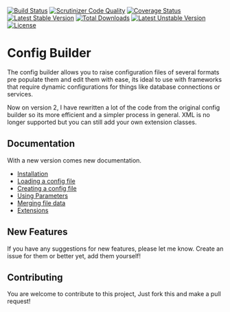 [![Build Status](https://travis-ci.org/Danzabar/config-builder.svg?branch=master)](https://travis-ci.org/Danzabar/config-builder) [![Scrutinizer Code Quality](https://scrutinizer-ci.com/g/Danzabar/config-builder/badges/quality-score.png?b=master)](https://scrutinizer-ci.com/g/Danzabar/config-builder/?branch=master) [![Coverage Status](https://img.shields.io/coveralls/Danzabar/config-builder.svg)](https://coveralls.io/r/Danzabar/config-builder?branch=master) [![Latest Stable Version](https://poser.pugx.org/danzabar/config/v/stable.svg)](https://packagist.org/packages/danzabar/config) [![Total Downloads](https://poser.pugx.org/danzabar/config/downloads.svg)](https://packagist.org/packages/danzabar/config) [![Latest Unstable Version](https://poser.pugx.org/danzabar/config/v/unstable.svg)](https://packagist.org/packages/danzabar/config) [![License](https://poser.pugx.org/danzabar/config/license.svg)](https://packagist.org/packages/danzabar/config)

# Config Builder

The config builder allows you to raise configuration files of several formats pre populate them and edit them with ease, its ideal to use with frameworks that require dynamic configurations for things like database connections or services.

Now on version 2, I have rewritten a lot of the code from the original config builder so its more efficient and a simpler process in general. XML is no longer supported but you can still add your own extension classes.

## Documentation

With a new version comes new documentation.

 - [Installation](https://github.com/Danzabar/config-builder/blob/master/docs/Installation.md)
 - [Loading a config file](https://github.com/Danzabar/config-builder/blob/master/docs/LoadingAFile.md)
 - [Creating a config file](https://github.com/Danzabar/config-builder/blob/master/docs/CreatingAFile.md)
 - [Using Parameters](https://github.com/Danzabar/config-builder/blob/master/docs/Parameters.md) 
 - [Merging file data](https://github.com/Danzabar/config-builder/blob/master/docs/MergingTwoConfigFiles.md)
 - [Extensions](https://github.com/Danzabar/config-builder/blob/master/docs/ExtensionClasses.md)

## New Features

If you have any suggestions for new features, please let me know. Create an issue for them or better yet, add them yourself!

## Contributing

You are welcome to contribute to this project, Just fork this and make a pull request!
